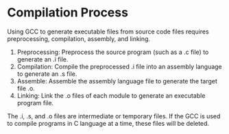 # Compilation Process<a name="EN-US_TOPIC_0229243711"></a>

Using GCC to generate executable files from source code files requires preprocessing, compilation, assembly, and linking.

1.  Preprocessing: Preprocess the source program \(such as a .c file\) to generate an .i file.
2.  Compilation: Compile the preprocessed .i file into an assembly language to generate an .s file.
3.  Assemble: Assemble the assembly language file to generate the target file .o.
4.  Linking: Link the .o files of each module to generate an executable program file.

The .i, .s, and .o files are intermediate or temporary files. If the GCC is used to compile programs in C language at a time, these files will be deleted.

